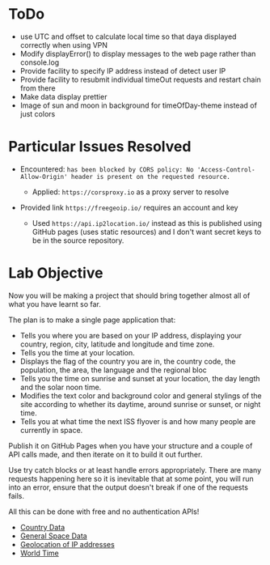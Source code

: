# ToDo
- use UTC and offset to calculate local time so that daya displayed correctly when using VPN
- Modify displayError() to display messages to the web page rather than console.log
- Provide facility to specify IP address instead of detect user IP
- Provide facility to resubmit individual timeOut requests and restart chain from there
- Make data display prettier
- Image of sun and moon in background for timeOfDay-theme instead of just colors

# Particular Issues Resolved
- Encountered: `has been blocked by CORS policy: No 'Access-Control-Allow-Origin' header is present on the requested resource.`
  - Applied: `https://corsproxy.io` as a proxy server to resolve

- Provided link `https://freegeoip.io/` requires an account and key
  - Used `https://api.ip2location.io/` instead as this is published using GitHub pages (uses static resources) and I don't want secret keys to be in the source repository.  


# Lab Objective

Now you will be making a project that should bring together almost all of what you have learnt so far.

The plan is to make a single page application that:

- Tells you where you are based on your IP address, displaying your country, region, city, latitude and longitude and time zone.
- Tells you the time at your location.
- Displays the flag of the country you are in, the country code, the population, the area, the language and the regional bloc
- Tells you the time on sunrise and sunset at your location, the day length and the solar noon time.
- Modifies the text color and background color and general stylings of the site according to whether its daytime, around sunrise or sunset, or night time.
- Tells you at what time the next ISS flyover is and how many people are currently in space.


Publish it on GitHub Pages when you have your structure and a couple of API calls made, and then iterate on it to build it out further.

Use try catch blocks or at least handle errors appropriately. There are many requests happening here so it is inevitable that at some point, you will run into an error, ensure that the output doesn't break if one of the requests fails.

All this can be done with free and no authentication APIs!

- <a href="http://restcountries.eu/" target="_blank">Country Data</a>
- <a href="http://open-notify.org/" target="_blank">General Space Data</a>
- <a href="https://freegeoip.io/" target="_blank">Geolocation of IP addresses</a>
- <a href="http://worldtimeapi.org/" target="_blank">World Time</a>